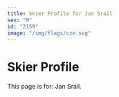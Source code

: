 ```yaml
---
title: Skier Profile for Jan Srail
sex: "M"
id: "2159"
image: "/img/flags/cze.svg" 
---
```


# Skier Profile

This page is for: Jan Srail.
    